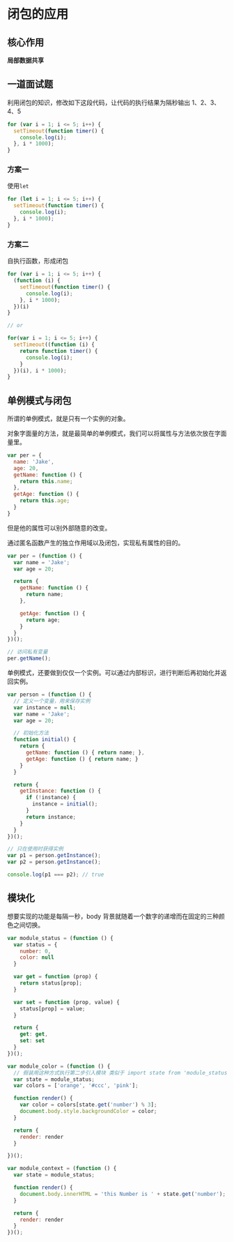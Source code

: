 # 闭包的应用

## 核心作用

**局部数据共享**

## 一道面试题

利用闭包的知识，修改如下这段代码，让代码的执行结果为隔秒输出 1、2、3、4、5

```javascript
for (var i = 1; i <= 5; i++) {
  setTimeout(function timer() {
    console.log(i);
  }, i * 1000);
}
```

### 方案一

使用`let`

```js
for (let i = 1; i <= 5; i++) {
  setTimeout(function timer() {
    console.log(i);
  }, i * 1000);
}
```

### 方案二

自执行函数，形成闭包

```js
for (var i = 1; i <= 5; i++) {
  (function (i) {
    setTimeout(function timer() {
      console.log(i);
    }, i * 1000);
  })(i)
}

// or

for(var i = 1; i <= 5; i++) {
  setTimeout((function (i) {
    return function timer() {
      console.log(i);
    }
  })(i), i * 1000);
}
```

## 单例模式与闭包

所谓的单例模式，就是只有一个实例的对象。

对象字面量的方法，就是最简单的单例模式，我们可以将属性与方法依次放在字面量里。

```js
var per = {
  name: 'Jake',
  age: 20,
  getName: function () {
    return this.name;
  },
  getAge: function () {
    return this.age;
  }
}
```

但是他的属性可以别外部随意的改变。

通过匿名函数产生的独立作用域以及闭包，实现私有属性的目的。

```js
var per = (function () {
  var name = 'Jake';
  var age = 20;

  return {
    getName: function () {
      return name;
    },

    getAge: function () {
      return age;
    }
  }
})();

// 访问私有变量
per.getName();
```

单例模式，还要做到仅仅一个实例。可以通过内部标识，进行判断后再初始化并返回实例。

```js
var person = (function () {
  // 定义一个变量，用来保存实例
  var instance = null;
  var name = 'Jake';
  var age = 20;

  // 初始化方法
  function initial() {
    return {
      getName: function () { return name; },
      getAge: function () { return name; }
    }
  }

  return {
    getInstance: function () {
      if (!instance) {
        instance = initial();
      }
      return instance;
    }
  }
})();

// 只在使用时获得实例
var p1 = person.getInstance();
var p2 = person.getInstance();

console.log(p1 === p2); // true
```

## 模块化

想要实现的功能是每隔一秒，body 背景就随着一个数字的递增而在固定的三种颜色之间切换。

```js
var module_status = (function () {
  var status = {
    number: 0,
    color: null
  }

  var get = function (prop) {
    return status[prop];
  }

  var set = function (prop, value) {
    status[prop] = value;
  }

  return {
    get: get,
    set: set
  }
})();

var module_color = (function () {
  // 假装用这种方式执行第二步引入模块 类似于 import state from 'module_status';
  var state = module_status;
  var colors = ['orange', '#ccc', 'pink'];

  function render() {
    var color = colors[state.get('number') % 3];
    document.body.style.backgroundColor = color;
  }

  return {
    render: render
  }

})();

var module_context = (function () {
  var state = module_status;

  function render() {
    document.body.innerHTML = 'this Number is ' + state.get('number');
  }

  return {
    render: render
  }
})();

```
